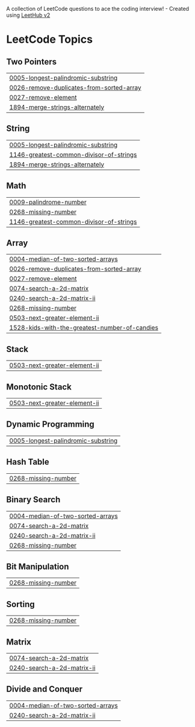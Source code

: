A collection of LeetCode questions to ace the coding interview! - Created using [LeetHub v2](https://github.com/arunbhardwaj/LeetHub-2.0)
<!---LeetCode Topics Start-->
# LeetCode Topics
## Two Pointers
|  |
| ------- |
| [0005-longest-palindromic-substring](https://github.com/SilverStark18/LeetCode--DSA-Amar/tree/master/0005-longest-palindromic-substring) |
| [0026-remove-duplicates-from-sorted-array](https://github.com/SilverStark18/LeetCode--DSA-Amar/tree/master/0026-remove-duplicates-from-sorted-array) |
| [0027-remove-element](https://github.com/SilverStark18/LeetCode--DSA-Amar/tree/master/0027-remove-element) |
| [1894-merge-strings-alternately](https://github.com/SilverStark18/LeetCode--DSA-Amar/tree/master/1894-merge-strings-alternately) |
## String
|  |
| ------- |
| [0005-longest-palindromic-substring](https://github.com/SilverStark18/LeetCode--DSA-Amar/tree/master/0005-longest-palindromic-substring) |
| [1146-greatest-common-divisor-of-strings](https://github.com/SilverStark18/LeetCode--DSA-Amar/tree/master/1146-greatest-common-divisor-of-strings) |
| [1894-merge-strings-alternately](https://github.com/SilverStark18/LeetCode--DSA-Amar/tree/master/1894-merge-strings-alternately) |
## Math
|  |
| ------- |
| [0009-palindrome-number](https://github.com/SilverStark18/LeetCode--DSA-Amar/tree/master/0009-palindrome-number) |
| [0268-missing-number](https://github.com/SilverStark18/LeetCode--DSA-Amar/tree/master/0268-missing-number) |
| [1146-greatest-common-divisor-of-strings](https://github.com/SilverStark18/LeetCode--DSA-Amar/tree/master/1146-greatest-common-divisor-of-strings) |
## Array
|  |
| ------- |
| [0004-median-of-two-sorted-arrays](https://github.com/SilverStark18/LeetCode--DSA-Amar/tree/master/0004-median-of-two-sorted-arrays) |
| [0026-remove-duplicates-from-sorted-array](https://github.com/SilverStark18/LeetCode--DSA-Amar/tree/master/0026-remove-duplicates-from-sorted-array) |
| [0027-remove-element](https://github.com/SilverStark18/LeetCode--DSA-Amar/tree/master/0027-remove-element) |
| [0074-search-a-2d-matrix](https://github.com/SilverStark18/LeetCode--DSA-Amar/tree/master/0074-search-a-2d-matrix) |
| [0240-search-a-2d-matrix-ii](https://github.com/SilverStark18/LeetCode--DSA-Amar/tree/master/0240-search-a-2d-matrix-ii) |
| [0268-missing-number](https://github.com/SilverStark18/LeetCode--DSA-Amar/tree/master/0268-missing-number) |
| [0503-next-greater-element-ii](https://github.com/SilverStark18/LeetCode--DSA-Amar/tree/master/0503-next-greater-element-ii) |
| [1528-kids-with-the-greatest-number-of-candies](https://github.com/SilverStark18/LeetCode--DSA-Amar/tree/master/1528-kids-with-the-greatest-number-of-candies) |
## Stack
|  |
| ------- |
| [0503-next-greater-element-ii](https://github.com/SilverStark18/LeetCode--DSA-Amar/tree/master/0503-next-greater-element-ii) |
## Monotonic Stack
|  |
| ------- |
| [0503-next-greater-element-ii](https://github.com/SilverStark18/LeetCode--DSA-Amar/tree/master/0503-next-greater-element-ii) |
## Dynamic Programming
|  |
| ------- |
| [0005-longest-palindromic-substring](https://github.com/SilverStark18/LeetCode--DSA-Amar/tree/master/0005-longest-palindromic-substring) |
## Hash Table
|  |
| ------- |
| [0268-missing-number](https://github.com/SilverStark18/LeetCode--DSA-Amar/tree/master/0268-missing-number) |
## Binary Search
|  |
| ------- |
| [0004-median-of-two-sorted-arrays](https://github.com/SilverStark18/LeetCode--DSA-Amar/tree/master/0004-median-of-two-sorted-arrays) |
| [0074-search-a-2d-matrix](https://github.com/SilverStark18/LeetCode--DSA-Amar/tree/master/0074-search-a-2d-matrix) |
| [0240-search-a-2d-matrix-ii](https://github.com/SilverStark18/LeetCode--DSA-Amar/tree/master/0240-search-a-2d-matrix-ii) |
| [0268-missing-number](https://github.com/SilverStark18/LeetCode--DSA-Amar/tree/master/0268-missing-number) |
## Bit Manipulation
|  |
| ------- |
| [0268-missing-number](https://github.com/SilverStark18/LeetCode--DSA-Amar/tree/master/0268-missing-number) |
## Sorting
|  |
| ------- |
| [0268-missing-number](https://github.com/SilverStark18/LeetCode--DSA-Amar/tree/master/0268-missing-number) |
## Matrix
|  |
| ------- |
| [0074-search-a-2d-matrix](https://github.com/SilverStark18/LeetCode--DSA-Amar/tree/master/0074-search-a-2d-matrix) |
| [0240-search-a-2d-matrix-ii](https://github.com/SilverStark18/LeetCode--DSA-Amar/tree/master/0240-search-a-2d-matrix-ii) |
## Divide and Conquer
|  |
| ------- |
| [0004-median-of-two-sorted-arrays](https://github.com/SilverStark18/LeetCode--DSA-Amar/tree/master/0004-median-of-two-sorted-arrays) |
| [0240-search-a-2d-matrix-ii](https://github.com/SilverStark18/LeetCode--DSA-Amar/tree/master/0240-search-a-2d-matrix-ii) |
<!---LeetCode Topics End-->